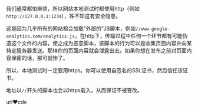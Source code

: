 <script type="application/ld+json">
{
    "@context": "http://schema.org/",
    "@type": "CreativeWork",
    "headline": "网站本地测试时该用http还是https",
    "dateCreated": "2016-12-10T06:35+08:00"
}
</script>

我们通常都怕麻烦，所以网站本地测试时都使用http（例如`http://127.0.0.1:1234`），殊不知这有安全隐患。

这是因为几乎所有的网站都会加载“外部的”JS脚本，例如`//www.google-analytics.com/analytics.js`。在http下，传输过程中任何一个环节都有可能伪造这个文件的内容，使之成为恶意脚本，该脚本的行为可以是收集页面内容并向某特定服务器发送。那样你的页面内容就会泄露出去。如果你想在发布之前对页面内容保密的话，那可就惨了。

所以，本地测试时一定要用https。你可以使用自签名的SSL证书，然后信任该证书。

地址以`//`开头的脚本也会以https载入，从而保证不被篡改。

url:heart:cde
